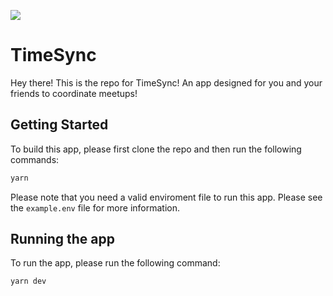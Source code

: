![](./hero.png)
# TimeSync
Hey there! This is the repo for TimeSync! An app designed for you and your friends to coordinate meetups!
## Getting Started
To build this app, please first clone the repo and then run the following commands:
```bash
yarn
```
Please note that you need a valid enviroment file to run this app. Please see the `example.env` file for more information.
## Running the app
To run the app, please run the following command:
```bash
yarn dev
```

